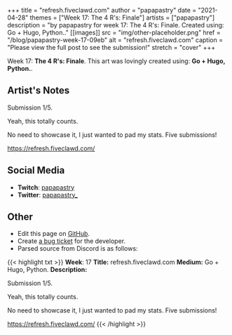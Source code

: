 +++
title =       "refresh.fiveclawd.com"
author =      "papapastry"
date =        "2021-04-28"
themes =      ["Week 17: The 4 R's: Finale"]
artists =     ["papapastry"]
description = "by papapastry for week 17: The 4 R's: Finale. Created using: Go + Hugo, Python.."
[[images]]
      src = "img/other-placeholder.png"
      href = "/blog/papapastry-week-17-09eb"
      alt = "refresh.fiveclawd.com"
      caption = "Please view the full post to see the submission!"
      stretch = "cover"
+++



Week 17: **The 4 R's: Finale**. This art was lovingly created using: **Go + Hugo, Python.**.

## Artist's Notes

Submission 1/5.

Yeah, this totally counts.

No need to showcase it, I just wanted to pad my stats. Five submissions!

https://refresh.fiveclawd.com/

## Social Media

- **Twitch**: <a href='https://twitch.tv/papapastry' target='_blank'>papapastry</a>
- **Twitter**: <a href='https://twitter.com/papapastry_' target='_blank'>papapastry_</a>

## Other

- Edit this page on [GitHub](https://github.com/teaminkling/web-refresh/edit/main/content/blog/papapastry-week-17-09eb.md).
- Create [a bug ticket](https://github.com/teaminkling/web-refresh/issues/new?assignees=&labels=bug&template=problem-report.md&title=) for the developer.
- Parsed source from Discord is as follows:

{{< highlight txt >}}
**Week**: 17
**Title:** refresh.fiveclawd.com
**Medium:** Go + Hugo, Python.
**Description:**

Submission 1/5.

Yeah, this totally counts.

No need to showcase it, I just wanted to pad my stats. Five submissions!

https://refresh.fiveclawd.com/
{{< /highlight >}}